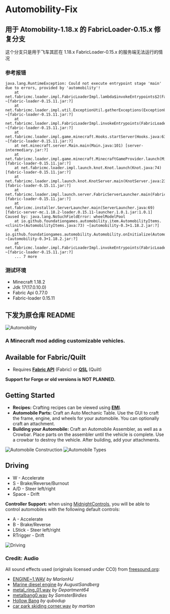 # Automobility-Fix	
## 用于 Atomobility-1.18.x 的 FabricLoader-0.15.x 修复分支	
这个分支只是用于飞车其匠在 1.18.x FabricLoader-0.15.x 的服务端无法运行的情况	

### 参考报错	

```	
java.lang.RuntimeException: Could not execute entrypoint stage 'main' due to errors, provided by 'automobility'!	
	at net.fabricmc.loader.impl.FabricLoaderImpl.lambda$invokeEntrypoints$2(FabricLoaderImpl.java:388) ~[fabric-loader-0.15.11.jar:?]	
	at net.fabricmc.loader.impl.util.ExceptionUtil.gatherExceptions(ExceptionUtil.java:33) ~[fabric-loader-0.15.11.jar:?]	
	at net.fabricmc.loader.impl.FabricLoaderImpl.invokeEntrypoints(FabricLoaderImpl.java:386) ~[fabric-loader-0.15.11.jar:?]	
	at net.fabricmc.loader.impl.game.minecraft.Hooks.startServer(Hooks.java:63) ~[fabric-loader-0.15.11.jar:?]	
	at net.minecraft.server.Main.main(Main.java:101) [server-intermediary.jar:?]	
	at net.fabricmc.loader.impl.game.minecraft.MinecraftGameProvider.launch(MinecraftGameProvider.java:470) [fabric-loader-0.15.11.jar:?]	
	at net.fabricmc.loader.impl.launch.knot.Knot.launch(Knot.java:74) [fabric-loader-0.15.11.jar:?]	
	at net.fabricmc.loader.impl.launch.knot.KnotServer.main(KnotServer.java:23) [fabric-loader-0.15.11.jar:?]	
	at net.fabricmc.loader.impl.launch.server.FabricServerLauncher.main(FabricServerLauncher.java:69) [fabric-loader-0.15.11.jar:?]	
	at net.fabricmc.installer.ServerLauncher.main(ServerLauncher.java:69) [fabric-server-mc.1.18.2-loader.0.15.11-launcher.1.0.1.jar:1.0.1]	
Caused by: java.lang.NoSuchFieldError: wheelModelPool	
	at io.github.foundationgames.automobility.item.AutomobilityItems.<clinit>(AutomobilityItems.java:73) ~[automobility-0.3+1.18.2.jar:?]	
	at io.github.foundationgames.automobility.Automobility.onInitialize(Automobility.java:45) ~[automobility-0.3+1.18.2.jar:?]	
	at net.fabricmc.loader.impl.FabricLoaderImpl.invokeEntrypoints(FabricLoaderImpl.java:384) ~[fabric-loader-0.15.11.jar:?]	
	... 7 more	
```	

### 测试环境	
- Minecraft 1.18.2
- Jdk 17(17.0.10.0)	
- Fabric Api 0.77.0	
- Fabric-loader 0.15.11	

## 下发为原仓库 README	

![Automobility](./md/banner.png)

### A Minecraft mod adding customizable vehicles.

## Available for Fabric/Quilt
- Requires **[Fabric API](https://modrinth.com/mod/fabric-api)** (Fabric) or **[QSL](https://modrinth.com/mod/qsl)** (Quilt)

**Support for Forge or old versions is NOT PLANNED.**

## Getting Started
- **Recipes:** Crafting recipes can be viewed using [**EMI**](https://www.curseforge.com/minecraft/mc-mods/emi).
- **Automobile Parts:** Craft an Auto Mechanic Table. Use the GUI to craft the frame, engine, and wheels for your automobile. You can optionally craft an attachment.
- **Building your Automobile:** Craft an Automobile Assembler, as well as a Crowbar. Place parts on the assembler until the vehicle is complete. Use a crowbar to destroy the vehicle. After building, add your attachments.

![Automobile Construction](./md/construction.png)
![Automobile Types](./md/parking.png)

## Driving
- W - Accelerate
- S - Brake/Reverse/Burnout
- A/D - Steer left/right
- Space - Drift

**Controller Support:** when using [MidnightControls](https://www.curseforge.com/minecraft/mc-mods/midnightcontrols), you will be able to control automobiles with the following default controls:
- A - Accelerate
- B - Brake/Reverse
- LStick - Steer left/right
- RTrigger - Drift

![Driving](./md/driving.png)

### Credit: Audio
All sound effects used (originals licensed under CC0) from [freesound.org](https://freesound.org/): <br/>
- [ENGINE~1.WAV](https://freesound.org/people/MarlonHJ/sounds/242739/) *by MarlonHJ* <br/>
- [Marine diesel engine](https://freesound.org/people/AugustSandberg/sounds/264864/) *by AugustSandberg* <br/>
- [metal_ring_01.wav](https://freesound.org/people/Department64/sounds/95272/) *by Department64* <br/>
- [metalbang0.wav](https://freesound.org/people/SamsterBirdies/sounds/435699/) *by SamsterBirdies* <br/>
- [Hollow Bang](https://freesound.org/people/qubodup/sounds/157609/) *by qubodup* <br/>
- [car park skiding corner.wav](https://freesound.org/people/martian/sounds/178889/) *by martian* <br/>
